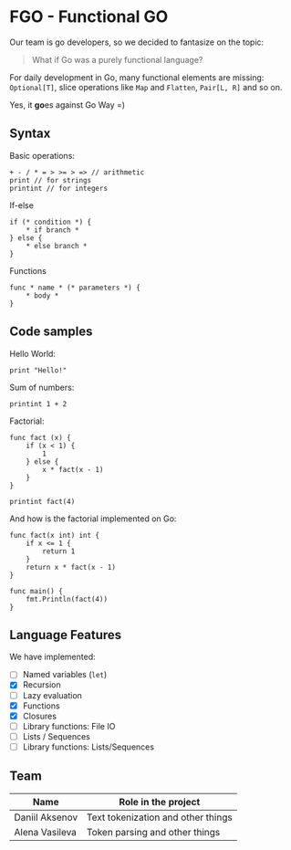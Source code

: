 # FGO - Functional GO

Our team is go developers, so we decided to fantasize on the topic: 
> What if Go was a purely functional language?

For daily development in Go, many functional elements are missing: `Optional[T]`, slice operations like `Map` and `Flatten`, `Pair[L, R]` and so on.

Yes, it **go**es against Go Way =)

## Syntax

Basic operations:
```
+ - / * = > >= > => // arithmetic
print // for strings
printint // for integers
```

If-else
```
if (* condition *) {
    * if branch *
} else {
    * else branch *
}
```

Functions
```
func * name * (* parameters *) {
    * body *
}
```

## Code samples

Hello World:
```
print "Hello!"
```

Sum of numbers:
```
printint 1 + 2
```

Factorial:
```
func fact (x) {
    if (x < 1) {
        1
    } else {
        x * fact(x - 1)
    }
}

printint fact(4)
```

And how is the factorial implemented on Go:
```
func fact(x int) int {
	if x <= 1 {
		return 1
	}
	return x * fact(x - 1)
}

func main() {
	fmt.Println(fact(4))
}
```

## Language Features

We have implemented:

* [ ] Named variables (`let`)
* [x] Recursion
* [ ] Lazy evaluation
* [x] Functions
* [x] Closures
* [ ] Library functions: File IO
* [ ] Lists / Sequences
* [ ] Library functions: Lists/Sequences

## Team

Name | Role in the project
------------------|---------------------
Daniil Aksenov | Text tokenization and other things
Alena Vasileva | Token parsing and other things
